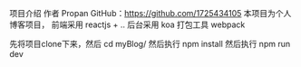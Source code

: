 项目介绍
  作者 Propan  GitHub：https://github.com/1725434105
  本项目为个人 博客项目，  前端采用 reactjs + ..
  后台采用 koa
  打包工具 webpack

  先将项目clone下来，然后 cd myBlog/
  然后执行 npm install
  然后执行 npm run dev

